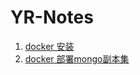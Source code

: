 # YR-Notes

1. [docker 安装](./docker/docker-install.md)
2. [docker 部署mongo副本集](./docker-compose/deploy-a-replica-set-mongodb/deploy-a-replica-set-mongodb.md)

